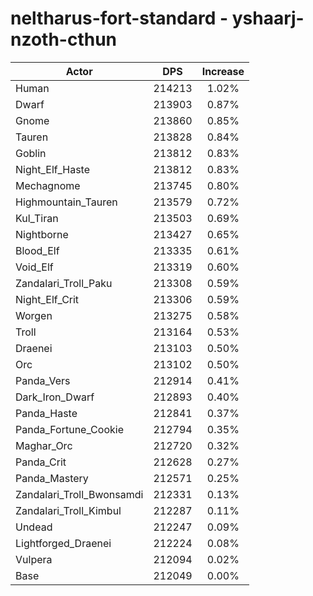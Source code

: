 # neltharus-fort-standard - yshaarj-nzoth-cthun
| Actor | DPS | Increase |
|---|:---:|:---:|
|Human|214213|1.02%|
|Dwarf|213903|0.87%|
|Gnome|213860|0.85%|
|Tauren|213828|0.84%|
|Goblin|213812|0.83%|
|Night_Elf_Haste|213812|0.83%|
|Mechagnome|213745|0.80%|
|Highmountain_Tauren|213579|0.72%|
|Kul_Tiran|213503|0.69%|
|Nightborne|213427|0.65%|
|Blood_Elf|213335|0.61%|
|Void_Elf|213319|0.60%|
|Zandalari_Troll_Paku|213308|0.59%|
|Night_Elf_Crit|213306|0.59%|
|Worgen|213275|0.58%|
|Troll|213164|0.53%|
|Draenei|213103|0.50%|
|Orc|213102|0.50%|
|Panda_Vers|212914|0.41%|
|Dark_Iron_Dwarf|212893|0.40%|
|Panda_Haste|212841|0.37%|
|Panda_Fortune_Cookie|212794|0.35%|
|Maghar_Orc|212720|0.32%|
|Panda_Crit|212628|0.27%|
|Panda_Mastery|212571|0.25%|
|Zandalari_Troll_Bwonsamdi|212331|0.13%|
|Zandalari_Troll_Kimbul|212287|0.11%|
|Undead|212247|0.09%|
|Lightforged_Draenei|212224|0.08%|
|Vulpera|212094|0.02%|
|Base|212049|0.00%|
